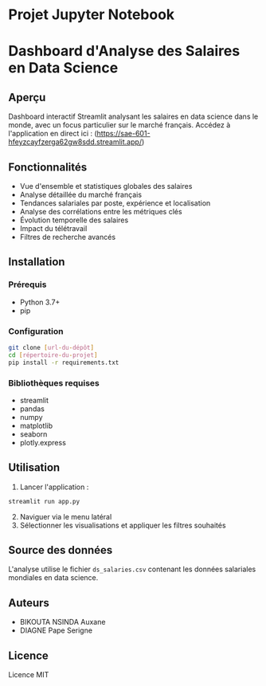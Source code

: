 # Projet Jupyter Notebook
# Dashboard d'Analyse des Salaires en Data Science

## Aperçu
Dashboard interactif Streamlit analysant les salaires en data science dans le monde, avec un focus particulier sur le marché français. Accédez à l'application en direct ici : (https://sae-601-hfeyzcayfzerga62gw8sdd.streamlit.app/)

## Fonctionnalités
- Vue d'ensemble et statistiques globales des salaires
- Analyse détaillée du marché français
- Tendances salariales par poste, expérience et localisation
- Analyse des corrélations entre les métriques clés
- Évolution temporelle des salaires
- Impact du télétravail
- Filtres de recherche avancés

## Installation

### Prérequis
- Python 3.7+
- pip

### Configuration
```bash
git clone [url-du-dépôt]
cd [répertoire-du-projet]
pip install -r requirements.txt
```

### Bibliothèques requises
- streamlit
- pandas
- numpy
- matplotlib
- seaborn
- plotly.express

## Utilisation
1. Lancer l'application :
```bash
streamlit run app.py
```
2. Naviguer via le menu latéral
3. Sélectionner les visualisations et appliquer les filtres souhaités

## Source des données
L'analyse utilise le fichier `ds_salaries.csv` contenant les données salariales mondiales en data science.

## Auteurs
- BIKOUTA NSINDA Auxane
- DIAGNE Pape Serigne

## Licence
Licence MIT
